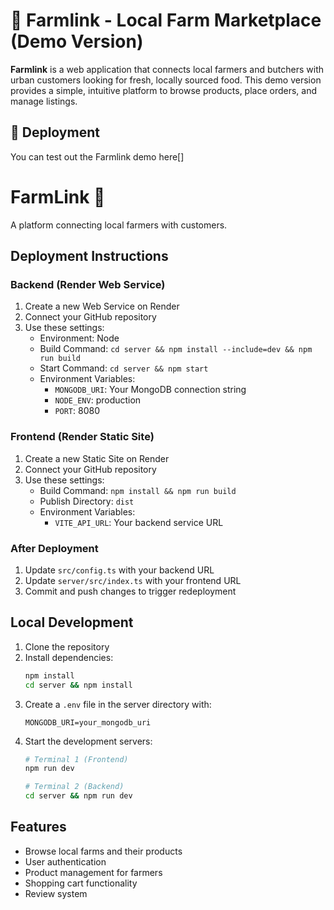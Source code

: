 # 🚜 Farmlink - Local Farm Marketplace (Demo Version)

**Farmlink** is a web application that connects local farmers and butchers with urban customers looking for fresh, locally sourced food. This demo version provides a simple, intuitive platform to browse products, place orders, and manage listings.

## 🚀 Deployment

You can test out the Farmlink demo here[]

# FarmLink 🚀

A platform connecting local farmers with customers.

## Deployment Instructions

### Backend (Render Web Service)
1. Create a new Web Service on Render
2. Connect your GitHub repository
3. Use these settings:
   - Environment: Node
   - Build Command: `cd server && npm install --include=dev && npm run build`
   - Start Command: `cd server && npm start`
   - Environment Variables:
     - `MONGODB_URI`: Your MongoDB connection string
     - `NODE_ENV`: production
     - `PORT`: 8080

### Frontend (Render Static Site)
1. Create a new Static Site on Render
2. Connect your GitHub repository
3. Use these settings:
   - Build Command: `npm install && npm run build`
   - Publish Directory: `dist`
   - Environment Variables:
     - `VITE_API_URL`: Your backend service URL

### After Deployment
1. Update `src/config.ts` with your backend URL
2. Update `server/src/index.ts` with your frontend URL
3. Commit and push changes to trigger redeployment

## Local Development
1. Clone the repository
2. Install dependencies:
   ```bash
   npm install
   cd server && npm install
   ```
3. Create a `.env` file in the server directory with:
   ```
   MONGODB_URI=your_mongodb_uri
   ```
4. Start the development servers:
   ```bash
   # Terminal 1 (Frontend)
   npm run dev
   
   # Terminal 2 (Backend)
   cd server && npm run dev
   ```

## Features
- Browse local farms and their products
- User authentication
- Product management for farmers
- Shopping cart functionality
- Review system
